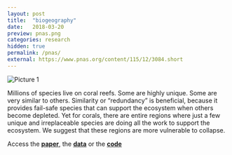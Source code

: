 ```yaml
---
layout: post
title:  "biogeography"
date:   2018-03-20
preview: pnas.png
categories: research
hidden: true
permalink: /pnas/
external: https://www.pnas.org/content/115/12/3084.short
---
```



![Picture 1]({{site.baseurl}}/images/other/pnas.JPG?auto=yes)

Millions of species live on coral reefs. Some are highly unique. Some are very similar to others. Similarity or “redundancy” is beneficial, because it provides fail-safe species that can support the ecosystem when others become depleted. Yet for corals, there are entire regions where just a few unique and irreplaceable species are doing all the work to support the ecosystem. We suggest that these regions are more vulnerable to collapse.

Access the [**paper**](https://www.pnas.org/content/115/12/3084.short), the [**data**](https://research.jcu.edu.au/researchdata/default/detail/2d343a3dc21a6a25831f3fbaa508efa7/) or the [**code**](https://github.com/mikemcwilliam/biogeographical_disparity)
